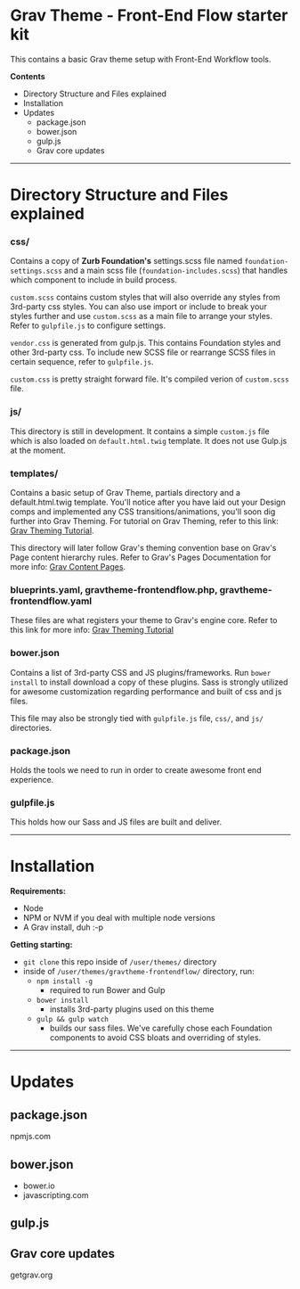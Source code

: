 # Grav Theme - Front-End Flow starter kit

This contains a basic Grav theme setup with Front-End Workflow tools.

**Contents**

- Directory Structure and Files explained
- Installation
- Updates
  * package.json
  * bower.json
  * gulp.js
  * Grav core updates

-----

# Directory Structure and Files explained

### css/

Contains a copy of **Zurb Foundation's** settings.scss file named `foundation-settings.scss` and a main scss file (`foundation-includes.scss`) that handles which component to include in build process.

`custom.scss` contains custom styles that will also override any styles from 3rd-party css styles. You can also use import or include to break your styles further and use `custom.scss` as a main file to arrange your styles. Refer to `gulpfile.js` to configure settings.

`vendor.css` is generated from gulp.js. This contains Foundation styles and other 3rd-party css. To include new SCSS file or rearrange SCSS files in certain sequence, refer to `gulpfile.js`.

`custom.css` is pretty straight forward file. It's compiled verion of `custom.scss` file.

### js/

This directory is still in development. It contains a simple `custom.js` file which is also loaded on `default.html.twig` template. It does not use Gulp.js at the moment.

### templates/

Contains a basic setup of Grav Theme, partials directory and a default.html.twig template. You'll notice after you have laid out your Design comps and implemented any CSS transitions/animations, you'll soon dig further into Grav Theming. For tutorial on Grav Theming, refer to this link: [Grav Theming Tutorial](https://learn.getgrav.org/themes/theme-tutorial).

This directory will later follow Grav's theming convention base on Grav's Page content hierarchy rules. Refer to Grav's Pages Documentation for more info: [Grav Content Pages](https://learn.getgrav.org/content/content-pages).

### blueprints.yaml, gravtheme-frontendflow.php, gravtheme-frontendflow.yaml

These files are what registers your theme to Grav's engine core. Refer to this link for more info: [Grav Theming Tutorial](https://learn.getgrav.org/themes/theme-tutorial)

### bower.json

Contains a list of 3rd-party CSS and JS plugins/frameworks. Run `bower install` to install download a copy of these plugins. Sass is strongly utilized for awesome customization regarding performance and built of css and js files.

This file may also be strongly tied with `gulpfile.js` file, `css/`, and `js/` directories.

### package.json

Holds the tools we need to run in order to create awesome front end experience.

### gulpfile.js

This holds how our Sass and JS files are built and deliver.

-----

# Installation

**Requirements:**

- Node
- NPM or NVM if you deal with multiple node versions
- A Grav install, duh :-p

**Getting starting:**

- `git clone` this repo inside of `/user/themes/` directory
- inside of `/user/themes/gravtheme-frontendflow/` directory, run:
  * `npm install -g`
    * required to run Bower and Gulp
  * `bower install`
    * installs 3rd-party plugins used on this theme
  * `gulp && gulp watch`
    * builds our sass files. We've carefully chose each Foundation components to avoid CSS bloats and overriding of styles.

-----

# Updates

## package.json

npmjs.com



## bower.json

- bower.io
- javascripting.com



## gulp.js



## Grav core updates

getgrav.org
